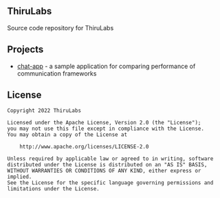## ThiruLabs
Source code repository for ThiruLabs

## Projects
* [chat-app](https://github.com/thirulabs/chat-app) - a sample application for comparing performance of communication frameworks

## License
```plaintext
Copyright 2022 ThiruLabs

Licensed under the Apache License, Version 2.0 (the "License");
you may not use this file except in compliance with the License.
You may obtain a copy of the License at

    http://www.apache.org/licenses/LICENSE-2.0

Unless required by applicable law or agreed to in writing, software
distributed under the License is distributed on an "AS IS" BASIS,
WITHOUT WARRANTIES OR CONDITIONS OF ANY KIND, either express or implied.
See the License for the specific language governing permissions and
limitations under the License.
```